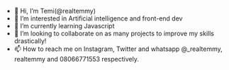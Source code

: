 - 👋 Hi, I’m Temi(@realtemmy)
- 👀 I’m interested in Artificial intelligence and front-end dev
- 🌱 I’m currently learning Javascript
- 💞️ I’m looking to collaborate on as many projects to improve my skills drastically!
- 📫 How to reach me on Instagram, Twitter and whatsapp @_realtemmy, realtemmy and 08066771553 respectively.

<!---
realtemmy/realtemmy is a ✨ special ✨ repository because its `README.md` (this file) appears on your GitHub profile.
You can click the Preview link to take a look at your changes.
--->
